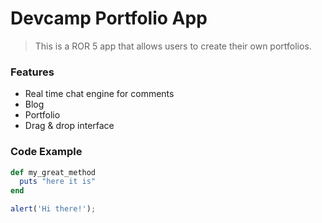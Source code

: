 # Devcamp Portfolio App

<!-- markdowntutorial.com
### daringfireball.net 

This README would normally document whatever steps are necessary to get the
application up and running.

Things you may want to cover:

* Ruby version

* System dependencies

* Configuration

* Database creation

* Database initialization

* How to run the test suite

* Services (job queues, cache servers, search engines, etc.)

* Deployment instructions

* ...

-->

> This is a ROR 5 app that allows users to create their own portfolios.

### Features

- Real time chat engine for comments
- Blog
- Portfolio
- Drag & drop interface

### Code Example

```ruby
def my_great_method
  puts "here it is"
end
```

```javascript
alert('Hi there!');
```